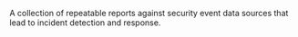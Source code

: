 A collection of repeatable reports against security event data sources that lead to incident detection and response.